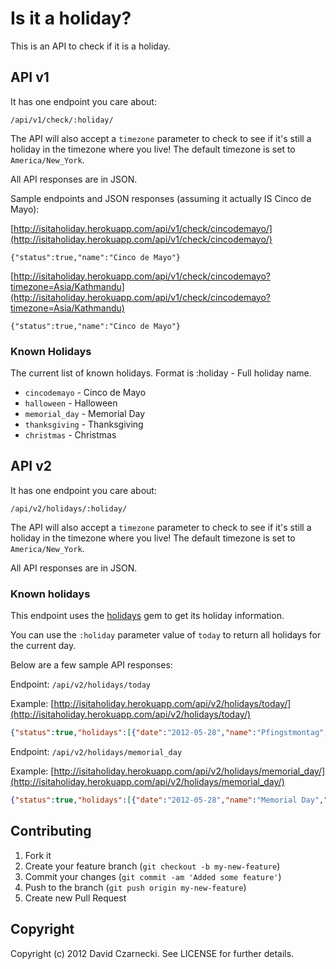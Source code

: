 # Is it a holiday?

This is an API to check if it is a holiday.

## API v1

It has one endpoint you care about:

```
/api/v1/check/:holiday/
```

The API will also accept a `timezone` parameter to check to see if 
it's still a holiday in the timezone where you live! The default 
timezone is set to `America/New_York`.

All API responses are in JSON.

Sample endpoints and JSON responses (assuming it actually IS Cinco de Mayo):

[http://isitaholiday.herokuapp.com/api/v1/check/cincodemayo/](http://isitaholiday.herokuapp.com/api/v1/check/cincodemayo/)

```
{"status":true,"name":"Cinco de Mayo"}
```

[http://isitaholiday.herokuapp.com/api/v1/check/cincodemayo?timezone=Asia/Kathmandu](http://isitaholiday.herokuapp.com/api/v1/check/cincodemayo?timezone=Asia/Kathmandu)

```
{"status":true,"name":"Cinco de Mayo"}
```

### Known Holidays

The current list of known holidays. Format is :holiday - Full holiday name.

* `cincodemayo` - Cinco de Mayo
* `halloween` - Halloween
* `memorial_day` - Memorial Day
* `thanksgiving` - Thanksgiving
* `christmas` - Christmas 

## API v2

It has one endpoint you care about:

```
/api/v2/holidays/:holiday/
```

The API will also accept a `timezone` parameter to check to see if 
it's still a holiday in the timezone where you live! The default 
timezone is set to `America/New_York`.

All API responses are in JSON.

### Known holidays

This endpoint uses the [holidays](https://github.com/alexdunae/holidays) gem 
to get its holiday information. 

You can use the `:holiday` parameter value of `today` to return all holidays 
for the current day. 

Below are a few sample API responses:

Endpoint: `/api/v2/holidays/today`

Example: [http://isitaholiday.herokuapp.com/api/v2/holidays/today/](http://isitaholiday.herokuapp.com/api/v2/holidays/today/)

```json
{"status":true,"holidays":[{"date":"2012-05-28","name":"Pfingstmontag","regions":["at","de","li"]},{"date":"2012-05-28","name":"2. Pinsedag","regions":["dk"]},{"date":"2012-05-28","name":"Lundi de Pentecôte","regions":["fr"]},{"date":"2012-05-28","name":"Annar í hvítasunnu","regions":["is"]},{"date":"2012-05-28","name":"Pinksteren","regions":["nl"]},{"date":"2012-05-28","name":"2. pinsedag","regions":["no"]},{"date":"2012-05-28","name":"Bank Holiday","regions":["gb"]},{"date":"2012-05-28","name":"Memorial Day","regions":["us","nyse","ups"]}]}
```

Endpoint: `/api/v2/holidays/memorial_day`

Example: [http://isitaholiday.herokuapp.com/api/v2/holidays/memorial_day/](http://isitaholiday.herokuapp.com/api/v2/holidays/memorial_day/)

```json
{"status":true,"holidays":[{"date":"2012-05-28","name":"Memorial Day","regions":["us","nyse","ups"]}]}
```

## Contributing

1. Fork it
2. Create your feature branch (`git checkout -b my-new-feature`)
3. Commit your changes (`git commit -am 'Added some feature'`)
4. Push to the branch (`git push origin my-new-feature`)
5. Create new Pull Request

## Copyright

Copyright (c) 2012 David Czarnecki. See LICENSE for further details.